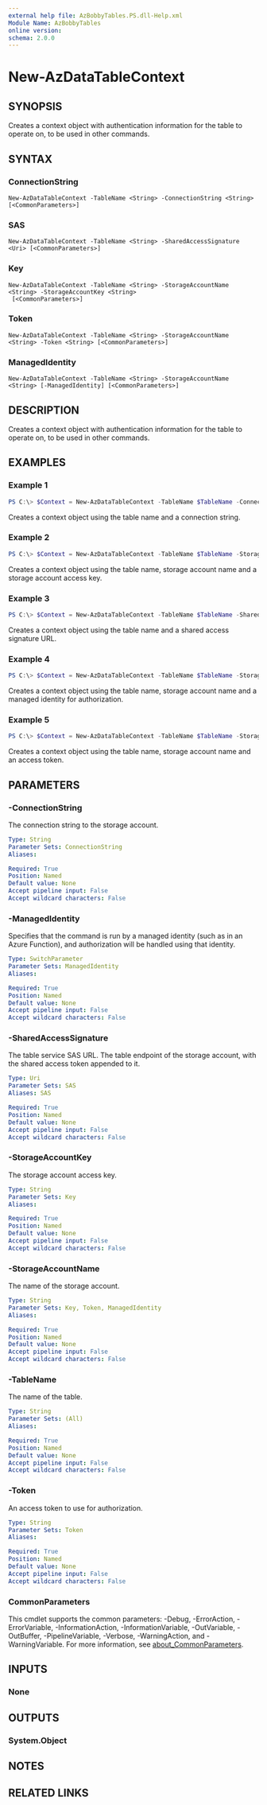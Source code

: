 ```yaml
---
external help file: AzBobbyTables.PS.dll-Help.xml
Module Name: AzBobbyTables
online version:
schema: 2.0.0
---
```


# New-AzDataTableContext

## SYNOPSIS

Creates a context object with authentication information for the table to operate on, to be used in other commands.

## SYNTAX

### ConnectionString
```
New-AzDataTableContext -TableName <String> -ConnectionString <String> [<CommonParameters>]
```

### SAS
```
New-AzDataTableContext -TableName <String> -SharedAccessSignature <Uri> [<CommonParameters>]
```

### Key
```
New-AzDataTableContext -TableName <String> -StorageAccountName <String> -StorageAccountKey <String>
 [<CommonParameters>]
```

### Token
```
New-AzDataTableContext -TableName <String> -StorageAccountName <String> -Token <String> [<CommonParameters>]
```

### ManagedIdentity
```
New-AzDataTableContext -TableName <String> -StorageAccountName <String> [-ManagedIdentity] [<CommonParameters>]
```

## DESCRIPTION

Creates a context object with authentication information for the table to operate on, to be used in other commands.

## EXAMPLES

### Example 1

```powershell
PS C:\> $Context = New-AzDataTableContext -TableName $TableName -ConnectionString $ConnectionString
```

Creates a context object using the table name and a connection string.

### Example 2

```powershell
PS C:\> $Context = New-AzDataTableContext -TableName $TableName -StorageAccountName $Name -StorageAccountKey $Key
```

Creates a context object using the table name, storage account name and a storage account access key.

### Example 3

```powershell
PS C:\> $Context = New-AzDataTableContext -TableName $TableName -SharedAccessSignature $SAS
```

Creates a context object using the table name and a shared access signature URL.

### Example 4

```powershell
PS C:\> $Context = New-AzDataTableContext -TableName $TableName -StorageAccountName $Name -ManagedIdentity
```

Creates a context object using the table name, storage account name and a managed identity for authorization.

### Example 5

```powershell
PS C:\> $Context = New-AzDataTableContext -TableName $TableName -StorageAccountName $Name -Token $Token
```

Creates a context object using the table name, storage account name and an access token.

## PARAMETERS

### -ConnectionString

The connection string to the storage account.

```yaml
Type: String
Parameter Sets: ConnectionString
Aliases:

Required: True
Position: Named
Default value: None
Accept pipeline input: False
Accept wildcard characters: False
```

### -ManagedIdentity

Specifies that the command is run by a managed identity (such as in an Azure Function), and authorization will be handled using that identity.

```yaml
Type: SwitchParameter
Parameter Sets: ManagedIdentity
Aliases:

Required: True
Position: Named
Default value: None
Accept pipeline input: False
Accept wildcard characters: False
```

### -SharedAccessSignature

The table service SAS URL. The table endpoint of the storage account, with the shared access token appended to it.

```yaml
Type: Uri
Parameter Sets: SAS
Aliases: SAS

Required: True
Position: Named
Default value: None
Accept pipeline input: False
Accept wildcard characters: False
```

### -StorageAccountKey

The storage account access key.

```yaml
Type: String
Parameter Sets: Key
Aliases:

Required: True
Position: Named
Default value: None
Accept pipeline input: False
Accept wildcard characters: False
```

### -StorageAccountName

The name of the storage account.

```yaml
Type: String
Parameter Sets: Key, Token, ManagedIdentity
Aliases:

Required: True
Position: Named
Default value: None
Accept pipeline input: False
Accept wildcard characters: False
```

### -TableName

The name of the table.

```yaml
Type: String
Parameter Sets: (All)
Aliases:

Required: True
Position: Named
Default value: None
Accept pipeline input: False
Accept wildcard characters: False
```

### -Token

An access token to use for authorization.

```yaml
Type: String
Parameter Sets: Token
Aliases:

Required: True
Position: Named
Default value: None
Accept pipeline input: False
Accept wildcard characters: False
```

### CommonParameters
This cmdlet supports the common parameters: -Debug, -ErrorAction, -ErrorVariable, -InformationAction, -InformationVariable, -OutVariable, -OutBuffer, -PipelineVariable, -Verbose, -WarningAction, and -WarningVariable. For more information, see [about_CommonParameters](http://go.microsoft.com/fwlink/?LinkID=113216).

## INPUTS

### None

## OUTPUTS

### System.Object

## NOTES

## RELATED LINKS
